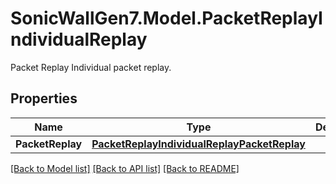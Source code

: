 # SonicWallGen7.Model.PacketReplayIndividualReplay
Packet Replay Individual packet replay.

## Properties

Name | Type | Description | Notes
------------ | ------------- | ------------- | -------------
**PacketReplay** | [**PacketReplayIndividualReplayPacketReplay**](PacketReplayIndividualReplayPacketReplay.md) |  | [optional] 

[[Back to Model list]](../README.md#documentation-for-models) [[Back to API list]](../README.md#documentation-for-api-endpoints) [[Back to README]](../README.md)

